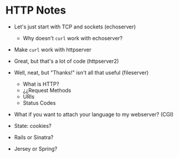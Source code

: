 # HTTP Notes

* Let's just start with TCP and sockets (echoserver)
  * Why doesn't `curl` work with echoserver?

* Make `curl` work with httpserver
* Great, but that's a lot of code (httpserver2)

* Well, neat, but "Thanks!" isn't all that useful (fileserver)
  * What is HTTP?
  * ¿¿Request Methods
  * URIs
  * Status Codes

* What if you want to attach your language to my webserver? (CGI)

* State: cookies?

* Rails or Sinatra?

* Jersey or Spring?

